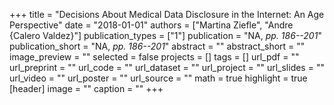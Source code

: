 +++
title = "Decisions About Medical Data Disclosure in the Internet: An Age Perspective"
date = "2018-01-01"
authors = ["Martina Ziefle", "Andre {Calero Valdez}"]
publication_types = ["1"]
publication = "NA, _pp. 186--201_"
publication_short = "NA, _pp. 186--201_"
abstract = ""
abstract_short = ""
image_preview = ""
selected = false
projects = []
tags = []
url_pdf = ""
url_preprint = ""
url_code = ""
url_dataset = ""
url_project = ""
url_slides = ""
url_video = ""
url_poster = ""
url_source = ""
math = true
highlight = true
[header]
image = ""
caption = ""
+++

